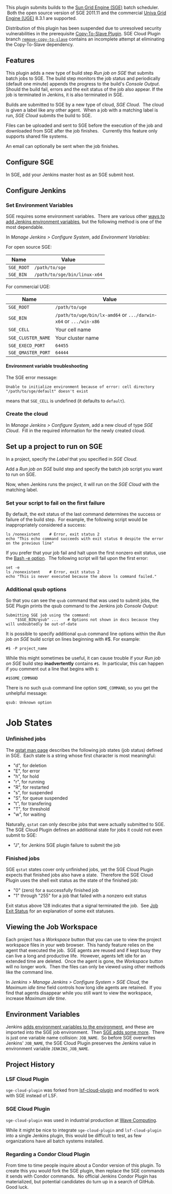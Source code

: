 This plugin submits builds to the [Sun Grid Engine
(SGE)](http://gridscheduler.sourceforge.net/) batch scheduler.  Both the
open source version of SGE 2011.11 and the commercial [Univa Grid Engine
(UGE)](https://www.univa.com/products/) 8.3.1 are supported.

Distribution of this plugin has been suspended due to unresolved
security vulnerabilities in the prerequisite [Copy-To-Slave
Plugin](https://wiki.jenkins.io/display/JENKINS/Copy+To+Slave+Plugin). SGE Cloud
Plugin branch
[`remove-copy-to-slave`](https://github.com/jenkinsci/sge-cloud-plugin/tree/remove-copy-to-slave)
contains an incomplete attempt at eliminating the Copy-To-Slave dependency.

## Features

This plugin adds a new type of build step *Run job on SGE* that submits
batch jobs to SGE. The build step monitors the job status and
periodically (default one minute) appends the progress to the build's
*Console Output*. Should the build fail, errors and the exit status of
the job also appear. If the job is terminated in Jenkins, it is also
terminated in SGE.

Builds are submitted to SGE by a new type of cloud, *SGE Cloud*.  The
cloud is given a label like any other agent.  When a job with a matching
label is run, *SGE Cloud* submits the build to SGE.

Files can be uploaded and sent to SGE before the execution of the job
and downloaded from SGE after the job finishes.   Currently this feature
only supports shared file systems.

An email can optionally be sent when the job finishes.

## Configure SGE

In SGE, add your Jenkins master host as an SGE submit host.

## Configure Jenkins

### Set Environment Variables

SGE requires some environment variables.  There are various other [ways
to add Jenkins environment
variables](https://stackoverflow.com/questions/5818403/jenkins-hudson-environment-variables/),
but the following method is one of the most dependable.

In *Manage Jenkins \> Configure System*, add *Environment Variables*:

For open source SGE:

| Name       | Value                        |
|------------|------------------------------|
| `SGE_ROOT` | `/path/to/sge`               |
| `SGE_BIN`  | `/path/to/sge/bin/linux-x64` |

For commercial UGE:

| Name               | Value                                                            |
|--------------------|------------------------------------------------------------------|
| `SGE_ROOT`         | `/path/to/uge`                                                   |
| `SGE_BIN`          | `/path/to/uge/bin/lx-amd64` or `.../darwin-x64` or `.../win-x86` |
| `SGE_CELL`         | Your cell name                                                   |
| `SGE_CLUSTER_NAME` | Your cluster name                                                |
| `SGE_EXECD_PORT`   | `64455`                                                          |
| `SGE_QMASTER_PORT` | `64444`                                                          |

#### Environment variable troubleshooting

The SGE error message:

``` syntaxhighlighter-pre
Unable to initialize environment because of error: cell directory "/path/to/sge/default" doesn't exist
```

means that `SGE_CELL` is undefined (it defaults to `default`).

### Create the cloud

In *Manage Jenkins \> Configure System*, add a new cloud of type *SGE
Cloud*.  Fill in the required information for the newly created cloud.

## Set up a project to run on SGE

In a project, specify the *Label* that you specified in *SGE Cloud*.

Add a *Run job on SGE* build step and specify the batch job script you
want to run on SGE.

Now, when Jenkins runs the project, it will run on the *SGE Cloud* with
the matching label.

### Set your script to fail on the first failure

By default, the exit status of the last command determines the success
or failure of the build step.  For example, the following script would
be inappropriately considered a success:

``` syntaxhighlighter-pre
ls /nonexistent    # Error, exit status 2
echo "This echo command succeeds with exit status 0 despite the error on the previous line"
```

If you prefer that your job fail and halt upon the first nonzero exit
status, use the [Bash -e
option](http://www.tldp.org/LDP/abs/html/options.html).  The following
script will fail upon the first error:

``` syntaxhighlighter-pre
set -e
ls /nonexistent    # Error, exit status 2
echo "This is never executed because the above ls command failed."
```

### Additional qsub options

So that you can see the `qsub` command that was used to submit jobs, the
SGE Plugin prints the qsub command to the Jenkins job *Console Output*:

``` syntaxhighlighter-pre
Submitting SGE job using the command:
    "$SGE_BIN/qsub" ...    # Options not shown in docs because they will undoubtedly be out-of-date
```

It is possible to specify additional `qsub` command line options within
the *Run job on SGE* build script on lines beginning with \#$. For
example:

``` syntaxhighlighter-pre
#$ -P project_name
```

While this might sometimes be useful, it can cause trouble if your *Run
job on SGE* build step **inadvertently** contains `#$`.  In particular,
this can happen if you comment out a line that begins with `$`:

``` syntaxhighlighter-pre
#$SOME_COMMAND
```

There is no such `qsub` command line option `SOME_COMMAND`, so you get
the unhelpful message:

``` syntaxhighlighter-pre
qsub: Unknown option
```

# Job States

### Unfinished jobs

The [qstat man page](http://gridscheduler.sourceforge.net/htmlman/htmlman1/qstat.html)
describes the following job states (job status) defined in SGE.  Each
state is a string whose first character is most meaningful:

-   "d", for deletion
-   "E", for error
-   "h", for hold
-   "r", for running
-   "R", for restarted
-   "s", for suspended
-   "S", for queue suspended
-   "t", for transfering
-   "T", for threshold
-   "w", for waiting

Naturally, `qstat` can only describe jobs that were actually submitted
to SGE. The SGE Cloud Plugin defines an additional state for jobs it
could not even submit to SGE:

-   "J", for Jenkins SGE plugin failure to submit the job

### Finished jobs

SGE `qstat` states cover only unfinished jobs, yet the SGE Cloud Plugin
expects that finished jobs also have a state.  Therefore the SGE Cloud
Plugin uses the shell exit status as the state of the finished job:

-   "0" (zero) for a successfully finished job
-   "1" through "255" for a job that failed with a nonzero exit status

Exit status above 128 indicates that a signal terminated the job.  See
[Job Exit Status](JobExitStatus.md) for an explanation of some exit statuses.

## Viewing the Job Workspace

Each project has a *Workspace* button that you can use to view the
project workspace files in your web browser.  This handy feature relies
on the agent that executed the job.  SGE agents are reused and if kept
busy they can live a long and productive life.  However, agents left
idle for an extended time are deleted.  Once the agent is gone, the
*Workspace* button will no longer work.  Then the files can only be
viewed using other methods like the command line.

In J*enkins \> Manage Jenkins \> Configure System \> SGE Cloud*, the
*Maximum idle time* field controls how long idle agents are retained.
 If you find that agents disappear while you still want to view the
workspace, increase *Maximum idle time*.

## Environment Variables

Jenkins [adds environment variables to the
environment](https://wiki.jenkins-ci.org/display/JENKINS/Building+a+software+project#Buildingasoftwareproject-JenkinsSetEnvironmentVariables),
and these are imported into the SGE job environment.  Then [SGE adds
some
more](http://gridscheduler.sourceforge.net/htmlman/htmlman1/qsub.htm).
 There is just one variable name collision: `JOB_NAME`.  So before SGE
overwrites Jenkins' `JOB_NAME`, the SGE Cloud Plugin preserves the Jenkins value
in environment variable `JENKINS_JOB_NAME`.

## Project History

### LSF Cloud Plugin

`sge-cloud-plugin` was forked from
[lsf-cloud-plugin](https://github.com/jenkinsci/lsf-cloud-plugin) and
modified to work with SGE instead of LSF.

### SGE Cloud Plugin

`sge-cloud-plugin` was used in industrial production at
[Wave Computing](http://wavecomp.ai/).

While it might be nice to integrate `sge-cloud-plugin` and
`lsf-cloud-plugin` into a single Jenkins plugin, this would be difficult
to test, as few organizations have all batch systems installed.

### Regarding a Condor Cloud Plugin

From time to time people inquire about a Condor version of this plugin.
To create this you would fork the SGE plugin, then replace the SGE
commands it sends with Condor commands.  No official Jenkins Condor
Plugin has materialized, but potential candidates do turn up in a search
of GitHub. Good luck.
